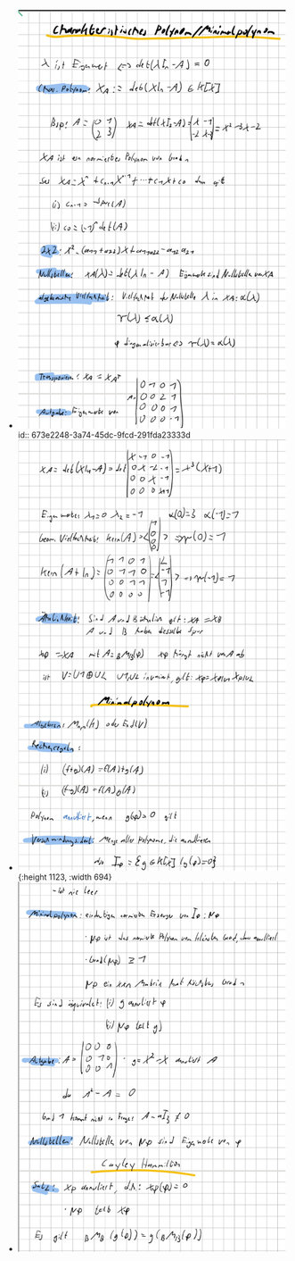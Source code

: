 - ![image.png](../assets/image_1732125270691_0.png)
  id:: 673e2248-3a74-45dc-9fcd-291fda23333d
- ![image.png](../assets/image_1732125286388_0.png){:height 1123, :width 694}
- ![image.png](../assets/image_1732125303265_0.png)